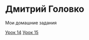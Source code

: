 # Дмитрий Головко
Мои домашние задания

[Урок 14](https://github.com/DmitryGolovko1993/DmitryGolovko1993.github.io/tree/master/%D0%A3%D1%80%D0%BE%D0%BA%2014/ "Домашка")
[Урок 15](https://github.com/DmitryGolovko1993/DmitryGolovko1993.github.io/tree/master/15.%20%D0%A3%D1%80%D0%BE%D0%BA%2015/ "Домашка")
